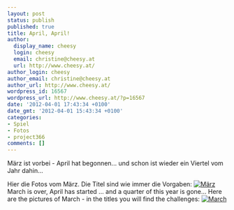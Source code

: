 ```yaml
---
layout: post
status: publish
published: true
title: April, April!
author:
  display_name: cheesy
  login: cheesy
  email: christine@cheesy.at
  url: http://www.cheesy.at/
author_login: cheesy
author_email: christine@cheesy.at
author_url: http://www.cheesy.at/
wordpress_id: 16567
wordpress_url: http://www.cheesy.at/?p=16567
date: '2012-04-01 17:43:34 +0100'
date_gmt: '2012-04-01 15:43:34 +0100'
categories:
- Spiel
- Fotos
- project366
comments: []
---
```

<!--:de-->März ist vorbei - April hat begonnen... und schon ist wieder ein Viertel vom Jahr dahin...
Hier die Fotos vom März. Die Titel sind wie immer die Vorgaben:
[![](http://www.cheesy.at/wp-content/uploads/03-March_tn.jpg "März")](http://www.cheesy.at/fotos/spiele/projekt365-und-andere-projekte/projekt366-2012/marz/)<!--:--><!--:en-->March is over, April has started ... and a quarter of this year is gone...
Here are the pictures of March - in the titles you will find the challenges:
[![](http://www.cheesy.at/wp-content/uploads/03-March_tn.jpg "March")](http://www.cheesy.at/fotos/spiele/projekt365-und-andere-projekte/projekt366-2012/marz/)<!--:-->
